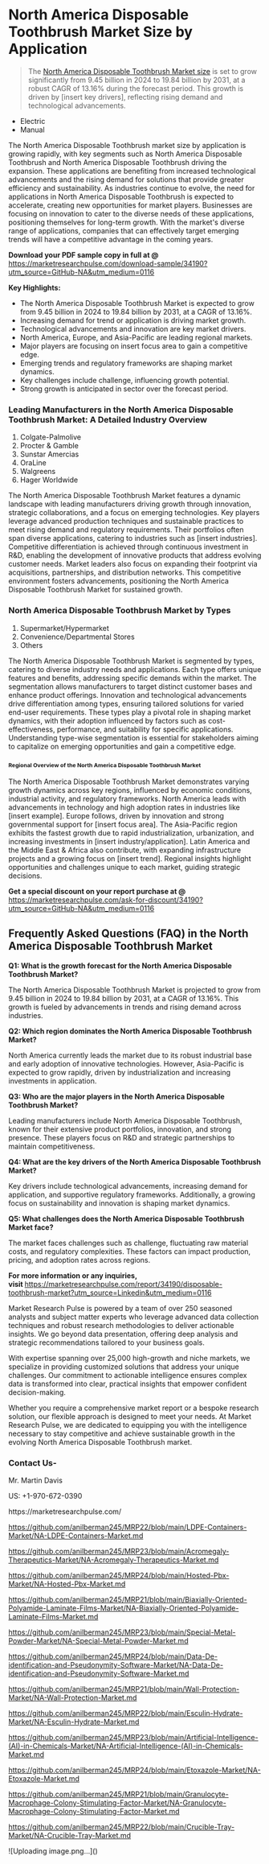 <h1>North America Disposable Toothbrush Market&nbsp;Size by Application</h1><blockquote><p>The <a href="https://marketresearchpulse.com/download-sample/34190?utm_source=GitHub-NA&amp;utm_medium=0116">North America Disposable Toothbrush Market size</a> is set to grow significantly from 9.45 billion in 2024 to 19.84 billion by 2031, at a robust CAGR of 13.16% during the forecast period. This growth is driven by [insert key drivers], reflecting rising demand and technological advancements.</p></blockquote><ul><li>Electric <li> Manual</li></ul><p>The North America Disposable Toothbrush market size by application is growing rapidly, with key segments such as North America Disposable Toothbrush and North America Disposable Toothbrush driving the expansion. These applications are benefiting from increased technological advancements and the rising demand for solutions that provide greater efficiency and sustainability. As industries continue to evolve, the need for applications in North America Disposable Toothbrush is expected to accelerate, creating new opportunities for market players. Businesses are focusing on innovation to cater to the diverse needs of these applications, positioning themselves for long-term growth. With the market's diverse range of applications, companies that can effectively target emerging trends will have a competitive advantage in the coming years.</p><p><strong>Download your PDF sample copy in full at @ </strong><a href="https://marketresearchpulse.com/download-sample/34190?utm_source=GitHub-NA&amp;utm_medium=0116">https://marketresearchpulse.com/download-sample/34190?utm_source=GitHub-NA&amp;utm_medium=0116</a></p><p><strong>Key Highlights: </strong></p><ul><li>The North America Disposable Toothbrush Market is expected to grow from 9.45 billion in 2024 to 19.84 billion by 2031, at a CAGR of 13.16%.</li><li>Increasing demand for trend or application is driving market growth.</li><li>Technological advancements and innovation are key market drivers.</li><li>North America, Europe, and Asia-Pacific are leading regional markets.</li><li>Major players are focusing on insert focus area to gain a competitive edge.</li><li>Emerging trends and regulatory frameworks are shaping market dynamics.</li><li>Key challenges include challenge, influencing growth potential.</li><li>Strong growth is anticipated in sector over the forecast period.</li></ul><h3>Leading Manufacturers in the North America Disposable Toothbrush Market: A Detailed Industry Overview</h3><ol><li>Colgate-Palmolive</li><li>Procter & Gamble</li><li>Sunstar Amercias</li><li>OraLine</li><li>Walgreens</li><li>Hager Worldwide</li></ol><div class="flex max-w-full flex-col flex-grow"><div class="min-h-8 text-message flex w-full flex-col items-end gap-2 whitespace-normal break-words [.text-message+&amp;]:mt-5" dir="auto" data-message-author-role="assistant" data-message-id="fd8432e4-4910-450d-b182-61b7bfb0a01f" data-message-model-slug="gpt-4o"><div class="flex w-full flex-col gap-1 empty:hidden first:pt-[3px]"><div class="markdown prose w-full break-words dark:prose-invert light"><p>The North America Disposable Toothbrush Market features a dynamic landscape with leading manufacturers driving growth through innovation, strategic collaborations, and a focus on emerging technologies. Key players leverage advanced production techniques and sustainable practices to meet rising demand and regulatory requirements. Their portfolios often span diverse applications, catering to industries such as [insert industries]. Competitive differentiation is achieved through continuous investment in R&amp;D, enabling the development of innovative products that address evolving customer needs. Market leaders also focus on expanding their footprint via acquisitions, partnerships, and distribution networks. This competitive environment fosters advancements, positioning the North America Disposable Toothbrush Market for sustained growth.</p></div></div></div></div><h3>North America Disposable Toothbrush Market by Types</h3><ol><li>Supermarket/Hypermarket <li> Convenience/Departmental Stores <li> Others</li></ol><div class="flex max-w-full flex-col flex-grow"><div class="min-h-8 text-message flex w-full flex-col items-end gap-2 whitespace-normal break-words [.text-message+&amp;]:mt-5" dir="auto" data-message-author-role="assistant" data-message-id="084470be-0bb7-4664-bddf-5156b4f41249" data-message-model-slug="gpt-4o-mini"><div class="flex w-full flex-col gap-1 empty:hidden first:pt-[3px]"><div class="markdown prose w-full break-words dark:prose-invert light"><p>The North America Disposable Toothbrush Market is segmented by types, catering to diverse industry needs and applications. Each type offers unique features and benefits, addressing specific demands within the market. The segmentation allows manufacturers to target distinct customer bases and enhance product offerings. Innovation and technological advancements drive differentiation among types, ensuring tailored solutions for varied end-user requirements. These types play a pivotal role in shaping market dynamics, with their adoption influenced by factors such as cost-effectiveness, performance, and suitability for specific applications. Understanding type-wise segmentation is essential for stakeholders aiming to capitalize on emerging opportunities and gain a competitive edge.</p></div></div></div></div><h3><span style="font-size: 11px;">Regional Overview of the North America Disposable Toothbrush Market</span></h3><div class="flex max-w-full flex-col flex-grow"><div class="min-h-8 text-message flex w-full flex-col items-end gap-2 whitespace-normal break-words [.text-message+&amp;]:mt-5" dir="auto" data-message-author-role="assistant" data-message-id="e9038762-ce64-4e30-91c9-9bd413514231" data-message-model-slug="gpt-4o-mini"><div class="flex w-full flex-col gap-1 empty:hidden first:pt-[3px]"><div class="markdown prose w-full break-words dark:prose-invert light"><p>The North America Disposable Toothbrush Market demonstrates varying growth dynamics across key regions, influenced by economic conditions, industrial activity, and regulatory frameworks. North America leads with advancements in technology and high adoption rates in industries like [insert example]. Europe follows, driven by innovation and strong governmental support for [insert focus area]. The Asia-Pacific region exhibits the fastest growth due to rapid industrialization, urbanization, and increasing investments in [insert industry/application]. Latin America and the Middle East &amp; Africa also contribute, with expanding infrastructure projects and a growing focus on [insert trend]. Regional insights highlight opportunities and challenges unique to each market, guiding strategic decisions.</p></div></div></div></div><p><strong>Get a special discount on your report purchase at @ </strong><a href="https://marketresearchpulse.com/ask-for-discount/34190?utm_source=GitHub-NA&amp;utm_medium=0116">https://marketresearchpulse.com/ask-for-discount/34190?utm_source=GitHub-NA&amp;utm_medium=0116</a></p><h2>Frequently Asked Questions (FAQ) in the North America Disposable Toothbrush Market</h2><p><strong>Q1: What is the growth forecast for the North America Disposable Toothbrush Market?</strong></p><p>The North America Disposable Toothbrush Market is projected to grow from 9.45 billion in 2024 to 19.84 billion by 2031, at a CAGR of 13.16%. This growth is fueled by advancements in trends and rising demand across industries.</p><p><strong>Q2: Which region dominates the North America Disposable Toothbrush Market?</strong></p><p>North America currently leads the market due to its robust industrial base and early adoption of innovative technologies. However, Asia-Pacific is expected to grow rapidly, driven by industrialization and increasing investments in application.</p><p><strong>Q3: Who are the major players in the North America Disposable Toothbrush Market?</strong></p><p>Leading manufacturers include North America Disposable Toothbrush, known for their extensive product portfolios, innovation, and strong presence. These players focus on R&amp;D and strategic partnerships to maintain competitiveness.</p><p><strong>Q4: What are the key drivers of the North America Disposable Toothbrush Market?</strong></p><p>Key drivers include technological advancements, increasing demand for application, and supportive regulatory frameworks. Additionally, a growing focus on sustainability and innovation is shaping market dynamics.</p><p><strong>Q5: What challenges does the North America Disposable Toothbrush Market face?</strong></p><p>The market faces challenges such as challenge, fluctuating raw material costs, and regulatory complexities. These factors can impact production, pricing, and adoption rates across regions.</p><p><strong>For more information or any inquiries, visit&nbsp;</strong><a href="https://marketresearchpulse.com/report/34190/disposable-toothbrush-market?utm_source=Linkedin&utm_medium=0116">https://marketresearchpulse.com/report/34190/disposable-toothbrush-market?utm_source=Linkedin&utm_medium=0116</a></p><p>Market Research Pulse is powered by a team of over 250 seasoned analysts and subject matter experts who leverage advanced data collection techniques and robust research methodologies to deliver actionable insights. We go beyond data presentation, offering deep analysis and strategic recommendations tailored to your business goals.</p><p>With expertise spanning over 25,000 high-growth and niche markets, we specialize in providing customized solutions that address your unique challenges. Our commitment to actionable intelligence ensures complex data is transformed into clear, practical insights that empower confident decision-making.</p><p>Whether you require a comprehensive market report or a bespoke research solution, our flexible approach is designed to meet your needs. At Market Research Pulse, we are dedicated to equipping you with the intelligence necessary to stay competitive and achieve sustainable growth in the evolving North America Disposable Toothbrush market.</p><h3><strong>Contact Us-</strong></h3><p>Mr. Martin Davis</p><p>US: +1-970-672-0390</p><p>https://marketresearchpulse.com/</p><p><a href="https://github.com/anilberman245/MRP22/blob/main/LDPE-Containers-Market/NA-LDPE-Containers-Market.md">https://github.com/anilberman245/MRP22/blob/main/LDPE-Containers-Market/NA-LDPE-Containers-Market.md</a></p><p><a href="https://github.com/anilberman245/MRP23/blob/main/Acromegaly-Therapeutics-Market/NA-Acromegaly-Therapeutics-Market.md">https://github.com/anilberman245/MRP23/blob/main/Acromegaly-Therapeutics-Market/NA-Acromegaly-Therapeutics-Market.md</a></p><p><a href="https://github.com/anilberman245/MRP24/blob/main/Hosted-Pbx-Market/NA-Hosted-Pbx-Market.md">https://github.com/anilberman245/MRP24/blob/main/Hosted-Pbx-Market/NA-Hosted-Pbx-Market.md</a></p><p><a href="https://github.com/anilberman245/MRP21/blob/main/Biaxially-Oriented-Polyamide-Laminate-Films-Market/NA-Biaxially-Oriented-Polyamide-Laminate-Films-Market.md">https://github.com/anilberman245/MRP21/blob/main/Biaxially-Oriented-Polyamide-Laminate-Films-Market/NA-Biaxially-Oriented-Polyamide-Laminate-Films-Market.md</a></p><p><a href="https://github.com/anilberman245/MRP23/blob/main/Special-Metal-Powder-Market/NA-Special-Metal-Powder-Market.md">https://github.com/anilberman245/MRP23/blob/main/Special-Metal-Powder-Market/NA-Special-Metal-Powder-Market.md</a></p><p><a href="https://github.com/anilberman245/MRP24/blob/main/Data-De-identification-and-Pseudonymity-Software-Market/NA-Data-De-identification-and-Pseudonymity-Software-Market.md">https://github.com/anilberman245/MRP24/blob/main/Data-De-identification-and-Pseudonymity-Software-Market/NA-Data-De-identification-and-Pseudonymity-Software-Market.md</a></p><p><a href="https://github.com/anilberman245/MRP21/blob/main/Wall-Protection-Market/NA-Wall-Protection-Market.md">https://github.com/anilberman245/MRP21/blob/main/Wall-Protection-Market/NA-Wall-Protection-Market.md</a></p><p><a href="https://github.com/anilberman245/MRP22/blob/main/Esculin-Hydrate-Market/NA-Esculin-Hydrate-Market.md">https://github.com/anilberman245/MRP22/blob/main/Esculin-Hydrate-Market/NA-Esculin-Hydrate-Market.md</a></p><p><a href="https://github.com/anilberman245/MRP23/blob/main/Artificial-Intelligence-(AI)-in-Chemicals-Market/NA-Artificial-Intelligence-(AI)-in-Chemicals-Market.md">https://github.com/anilberman245/MRP23/blob/main/Artificial-Intelligence-(AI)-in-Chemicals-Market/NA-Artificial-Intelligence-(AI)-in-Chemicals-Market.md</a></p><p><a href="https://github.com/anilberman245/MRP24/blob/main/Etoxazole-Market/NA-Etoxazole-Market.md">https://github.com/anilberman245/MRP24/blob/main/Etoxazole-Market/NA-Etoxazole-Market.md</a></p><p><a href="https://github.com/anilberman245/MRP21/blob/main/Granulocyte-Macrophage-Colony-Stimulating-Factor-Market/NA-Granulocyte-Macrophage-Colony-Stimulating-Factor-Market.md">https://github.com/anilberman245/MRP21/blob/main/Granulocyte-Macrophage-Colony-Stimulating-Factor-Market/NA-Granulocyte-Macrophage-Colony-Stimulating-Factor-Market.md</a></p><p><a href="https://github.com/anilberman245/MRP22/blob/main/Crucible-Tray-Market/NA-Crucible-Tray-Market.md">https://github.com/anilberman245/MRP22/blob/main/Crucible-Tray-Market/NA-Crucible-Tray-Market.md</a></p>
![Uploading image.png…]()
